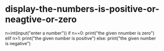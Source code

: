 # display-the-numbers-is-positive-or-neagtive-or-zero
n=int(input("enter a number"))
if n==0:
    print("the given nnumber is zero")
elif n>1:
    print("the given number is positive")
else:
    print("the given number is negative")

    
